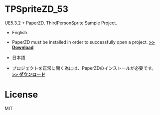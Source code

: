 # TPSpriteZD_53
UE5.3.2 + PaperZD, ThirdPersonSprite Sample Project.

- English
 - PaperZD must be installed in order to successfully open a project. [**>> Download**](https://www.unrealengine.com/marketplace/en-US/product/paperzd)

- 日本語
 - プロジェクトを正常に開く為には、PaperZDのインストールが必要です。 [**>> ダウンロード**](https://www.unrealengine.com/marketplace/en-US/product/paperzd)

# License
MIT
